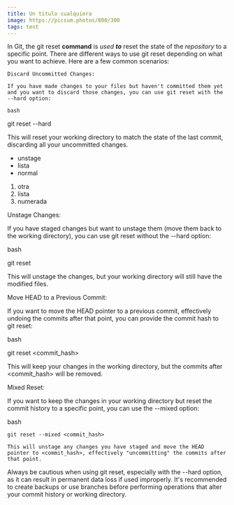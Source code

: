 ```yaml
---
title: Un titulo cualquiera
image: https://picsum.photos/800/300
tags: test
---
```


In Git, <span role="link">the</span> git reset **command** is *used* ***to*** reset the state of the *repository* to a specific point. There are different ways to use git reset depending on what you want to achieve. Here are a few common scenarios:

    Discard Uncommitted Changes:

    If you have made changes to your files but haven't committed them yet and you want to discard those changes, you can use git reset with the --hard option:

    bash

git reset --hard

This will reset your working directory to match the state of the last commit, discarding all your uncommitted changes.

- unstage
- lista
- normal

1. otra
1. lista
1. numerada

Unstage Changes:

If you have staged changes but want to unstage them (move them back to the working directory), you can use git reset without the --hard option:

bash

git reset

This will unstage the changes, but your working directory will still have the modified files.

Move HEAD to a Previous Commit:

If you want to move the HEAD pointer to a previous commit, effectively undoing the commits after that point, you can provide the commit hash to git reset:

bash

git reset <commit_hash>

This will keep your changes in the working directory, but the commits after <commit_hash> will be removed.

Mixed Reset:

If you want to keep the changes in your working directory but reset the commit history to a specific point, you can use the --mixed option:

bash

    git reset --mixed <commit_hash>

    This will unstage any changes you have staged and move the HEAD pointer to <commit_hash>, effectively "uncommitting" the commits after that point.

Always be cautious when using git reset, especially with the --hard option, as it can result in permanent data loss if used improperly. It's recommended to create backups or use branches before performing operations that alter your commit history or working directory.
